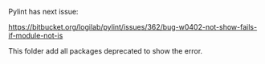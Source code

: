 Pylint has next issue:

https://bitbucket.org/logilab/pylint/issues/362/bug-w0402-not-show-fails-if-module-not-is

This folder add all packages deprecated to show the error.
